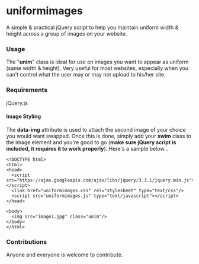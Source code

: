 # uniformimages
A simple & practical jQuery script to help you maintain uniform width & height across a group of images on your website.

### Usage
The "**unim**" class is ideal for use on images you want to appear as uniform (same width & height). Very useful for most websites, especially when you can't control what the user may or may not upload to his/her site.

### Requirements
jQuery.js

#### Image Styling
The **data-img** attribute is used to attach the second image of your choice you would want swapped. Once this is done, simply add your **swim** class to the image element and you're good to go (**make sure jQuery script is included, it requires it to work properly**). Here's a sample below...
```
<!DOCTYPE html>
<html>
<head>
  <script src="https://ajax.googleapis.com/ajax/libs/jquery/3.3.1/jquery.min.js"></script>
  <link href="uniformimages.css" rel="stylesheet" type="text/css"/>
  <script src="uniformimages.js" type="text/javascript"></script>
</head>

<body>
  <img src="image1.jpg" class="unim"/>
</body>
</html>
```

### Contributions
Anyone and everyone is welcome to contribute. 
